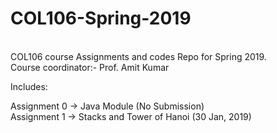 # COL106-Spring-2019
<br>COL106 course Assignments and codes Repo for Spring 2019.<br>
Course coordinator:- Prof. Amit Kumar

Includes:

Assignment 0 -> Java Module (No Submission)<br>
Assignment 1 -> Stacks and Tower of Hanoi (30 Jan, 2019)<br>

